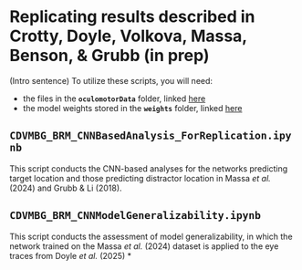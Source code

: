 # Replicating results described in Crotty, Doyle, Volkova, Massa, Benson, & Grubb (in prep)
(Intro sentence) To utilize these scripts, you will need:
* the files in the **``oculomotorData``** folder, linked [here](https://www.dropbox.com/scl/fo/gk3dmvuezb0x2jpfuaz25/AJQ7Um4zI_vkfxxY9t8NUq0/oculomotorData?dl=0&rlkey=m7qz4nl04vohbbmgu6jt9ihlv&subfolder_nav_tracking=1)
* the model weights stored in the **``weights``** folder, linked [here](https://www.dropbox.com/scl/fo/gk3dmvuezb0x2jpfuaz25/AOSgUAwEjWDmd8Pp3jiqfZo/cnnResults/weights?dl=0&rlkey=m7qz4nl04vohbbmgu6jt9ihlv&subfolder_nav_tracking=1)

## ``CDVMBG_BRM_CNNBasedAnalysis_ForReplication.ipynb``
This script conducts the CNN-based analyses for the networks predicting target location and those predicting distractor location in Massa *et al.* (2024) and Grubb &amp; Li (2018).

## ``CDVMBG_BRM_CNNModelGeneralizability.ipynb``
This script conducts the assessment of model generalizability, in which the network trained on the Massa *et al.* (2024) dataset is applied to the eye traces from Doyle *et al.* (2025)
*
